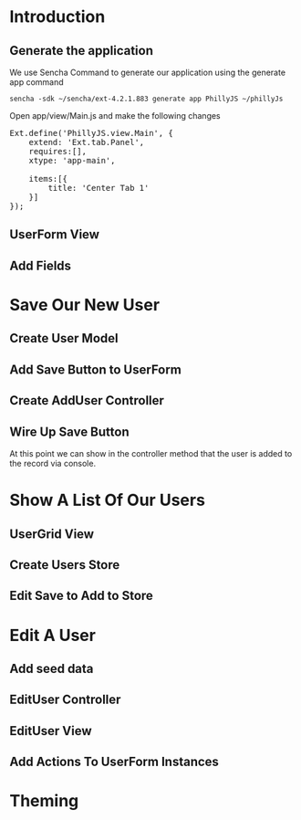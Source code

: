 # Introduction

## Generate the application

We use Sencha Command to generate our application using the generate app command

    sencha -sdk ~/sencha/ext-4.2.1.883 generate app PhillyJS ~/phillyJs

Open app/view/Main.js and make the following changes

<pre>
Ext.define('PhillyJS.view.Main', {
    extend: 'Ext.tab.Panel',
    requires:[],
    xtype: 'app-main',

    items:[{
        title: 'Center Tab 1'
    }]
});
</pre>

## UserForm View

## Add Fields

# Save Our New User

## Create User Model

## Add Save Button to UserForm

## Create AddUser Controller

## Wire Up Save Button

At this point we can show in the controller method that the user is added to the record via console.

# Show A List Of Our Users

## UserGrid View

## Create Users Store

## Edit Save to Add to Store

# Edit A User

## Add seed data

## EditUser Controller

## EditUser View

## Add Actions To UserForm Instances

# Theming
